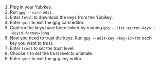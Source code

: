 1. Plug in your Yubikey.
2. Run `gpg --card-edit`.
3. Enter `fetch` to download the keys from the Yubikey.
4. Enter `quit` to exit the gpg card editor.
5. Confirm the keys have been linked by running `gpg --list-secret-keys --keyid-format=long`.
6. Now you need to trust the keys. Run `gpg --edit-key <key-id>` for each key you want to trust.
7. Enter `trust` to set the trust level.
8. Choose `5` to set the trust level to ultimate.
9. Enter `quit` to exit the gpg key editor.